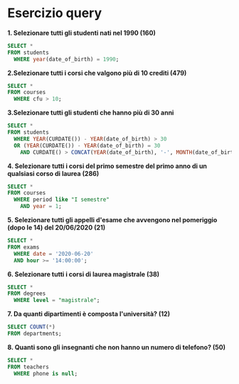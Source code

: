 # Esercizio query

**1. Selezionare tutti gli studenti nati nel 1990 (160)**
```sql
SELECT * 
FROM students 
  WHERE year(date_of_birth) = 1990;
```

**2.Selezionare tutti i corsi che valgono più di 10 crediti (479)**
```sql
SELECT * 
FROM courses 
  WHERE cfu > 10;
```

**3.Selezionare tutti gli studenti che hanno più di 30 anni**
```sql
SELECT * 
FROM students 
  WHERE YEAR(CURDATE()) - YEAR(date_of_birth) > 30 
  OR (YEAR(CURDATE()) - YEAR(date_of_birth) = 30 
    AND CURDATE() > CONCAT(YEAR(date_of_birth), '-', MONTH(date_of_birth), '-', DAY(date_of_birth)));
```

**4. Selezionare tutti i corsi del primo semestre del primo anno di un qualsiasi corso di laurea (286)**
```sql
SELECT * 
FROM courses 
  WHERE period like "I semestre" 
    AND year = 1;
```

**5. Selezionare tutti gli appelli d'esame che avvengono nel pomeriggio (dopo le 14) del 20/06/2020 (21)**
```sql
SELECT * 
FROM exams 
  WHERE date = '2020-06-20' 
  AND hour >= '14:00:00';
```

**6. Selezionare tutti i corsi di laurea magistrale (38)**
```sql
SELECT * 
FROM degrees 
  WHERE level = "magistrale";
```

**7. Da quanti dipartimenti è composta l'università? (12)**
```sql
SELECT COUNT(*) 
FROM departments;
```

**8. Quanti sono gli insegnanti che non hanno un numero di telefono? (50)**
```sql
SELECT * 
FROM teachers 
  WHERE phone is null;
```
